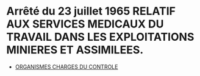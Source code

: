 # Arrêté du 23 juillet 1965 RELATIF AUX SERVICES MEDICAUX DU TRAVAIL DANS LES EXPLOITATIONS MINIERES ET ASSIMILEES.

- [ORGANISMES CHARGES DU CONTROLE](organismes-charges-du-controle)

